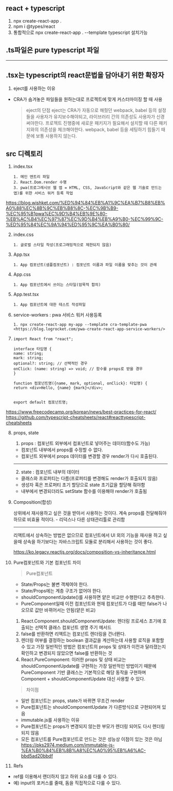 ## react + typescript

1. npx create-react-app .
2. npm i @types/react
3. 통합적으로 npx create-react-app . --template typescript 설치가능


## .ts파일은 pure typescript 파일

-------------------------------------------------------------


## .tsx는 typescript의 react문법을 담아내기 위한 확장자

1. eject를 사용하는 이유

-   CRA가 숨겨놓은 파일들을 원하는대로 프로젝트에 맞게 커스터마이징 할 때 사용
    > eject의 단점
    > eject는 CRA가 자동으로 해줬던 webpack, babel 등의 설정들을 사용자가 유지보수해야되고,
    > 라이브러리 간의 의존성도 사용자가 신경써야한다.
    > 프로젝트 진행중에 새로운 패키지가 필요해서 설치할 때 다른 패키지와의 의존성을 체크해야한다.
    > webpack, babel 등을 세팅하기 힘들기 때문에 보통 사용하지 않는다.

## src 디렉토리

1.  index.tsx

    >

        1. 메인 엔트리 파일
        2. React.Dom.render 수행
        3. pwa(프로그레시브 웹 앱 = HTML, CSS, JavaScript와 같은 웹 기술로 만드는 앱)를 위한 서비스 워커 등록 작업  

<https://blog.wishket.com/%ED%94%84%EB%A1%9C%EA%B7%B8%EB%A0%88%EC%8B%9C%EB%B8%8C-%EC%9B%B9-%EC%95%B1pwa%EC%9D%B4%EB%9E%80-%EB%AC%B4%EC%97%87%EC%9D%B4%EB%A9%B0-%EC%99%9C-%ED%95%84%EC%9A%94%ED%95%9C%EA%B0%80/>

2.  index.css

    >

        1. 글로벌 스타일 작성(프로그래밍적으로 제한되지 않음)

3.  App.tsx

    >

        1. App 컴포넌트(샘플컴포넌트) : 컴포넌트 이름과 파일 이름을 맞추는 것이 관례

4.  App.css

    >

        1. App 컴포넌트에서 쓰이는 스타일(암묵적 합의)

5.  App.test.tsx

    >

        1. App 컴포넌트에 대한 테스트 작성파일

6.  service-workers : pwa 서비스 워커 사용등록

    >

        1. npx create-react-app my-app --template cra-template-pwa
        <https://blog.logrocket.com/pwa-create-react-app-service-workers/>

7.  >   
        
        import React from "react";

        interface 타입명 {
        name: string;
        mark: string;
        optional?: string; // 선택적인 경우
        onClick: (name: string) => void; // 함수를 props로 받을 경우
        }

        function 컴포넌트명({name, mark, optional, onClick}: 타입명) {
        return <div>Hello, {name} {mark}</div>;


        export default 컴포넌트명;

        

<https://www.freecodecamp.org/korean/news/best-practices-for-react/>
<https://github.com/typescript-cheatsheets/react#reacttypescript-cheatsheets>


8. props, state

    1. props : 컴포넌트 외부에서 컴포넌트로 넣어주는 데이터(함수도 가능)

    - 컴포넌트 내부에서 props를 수정할 수 없다.
    - 컴포넌트 외부에서 props 데이터를 변경할 경우 render가 다시 호출된다.

    ------------------------------------------------------------------------    

    2. state : 컴포넌트 내부의 데이터

    - 클래스와 프로퍼티는 다름(프로퍼티를 변경해도 render가 호출되지 않음)
    - 생성자 혹은 프로퍼티 초기 할당으로 state 초기값을 할당해 줘야함
    - 내부에서 변경되더라도 setState 함수를 이용해야 render가 호출됨


9. Composition(합성)
    
    상위에서 재사용하고 싶은 것을 받아서 사용하는 것이다.
    계속 props를 전달해줘야 하므로 비효율 적이다. - 리덕스나 다른 상태관리툴로 관리함

    ------------------------------------------------------------------------

    리액트에서 상속하는 방법은 없으므로 컴포넌트에서 UI 외의 기능을 재사용 하고 싶을때 상속을 하기보다는 자바스크립트 모듈로 분리해서 사용하는 것이 좋다.

    <https://ko.legacy.reactjs.org/docs/composition-vs-inheritance.html>

10. Pure컴포넌트와 기본 컴포넌트 차이 
    > Pure컴포넌트
    - State/Props는 불변 객체여야 한다.
    - State/Props에는 계층 구조가 없어야 한다.
    - shouldComponentUpdate()를 사용하면 얕은 비교만 수행한다고 추측한다.
    - PureComponent일때 이전 컴포넌트와 현재 컴포넌트가 다를 때만 false가 나오므로 값만 바뀌어서는 안됨(얕은 비교) 

    >
    1. React.Component.shouldComponentUpdate: 렌더링 프로세스 초기에 호출되는 선택적 클래스 컴포넌트 생명 주기 메서드
    2. false를 반환하면 리액트는 컴포넌트 렌더링을 건너뛴다.
    3. 렌더링 여부를 결정하는 boolean 결과값을 계산하는데 사용할 로직을 포함할 수 있고 가장 일반적인 방법은 컴포넌트의 props 및 상태가 이전과 달라졌는지 확인하고 변경되지 않았으면 false를 반환하는 것
    3. React.PureComponent: 이러한 props 및 상태 비교는 shouldComponentUpdate를 구현하는 가장 일반적인 방법이기 때문에 PureComponent 기반 클래스는 기본적으로 해당 동작을 구현하며 Component + shouldComponentUpdate 대신 사용할 수 있다.

    > 차이점
    - 일반 컴포넌트는 props, state가 바뀌면 무조건 render
    - Pure컴포넌트는 shouldComponentUpdate 가 다른방식으로 구현되어져 있음
    - immutable.js를 사용하는 이유
    - Pure컴포넌트는 props가 변경되지 않는한 부모가 렌더링 되어도 다시 렌더링 되지 않음
    - 모든 컴포넌트를 Pure컴포넌트로 만드는 것은 성능상 이점이 있는 것은 아님
    <https://pks2974.medium.com/immutable-js-%EA%B0%84%EB%8B%A8%EC%A0%95%EB%A6%AC-bbd5ad20bbdf>

11. Refs

- ref를 이용해서 랜더하지 않고 하위 요소를 다룰 수 있다.
- 예) input의 포커스를 줄때, 돔을 직접적으로 다룰 수 있다.